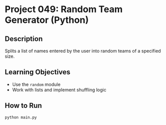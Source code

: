 # Project 049: Random Team Generator (Python)

## Description
Splits a list of names entered by the user into random teams of a specified size.

## Learning Objectives
- Use the `random` module
- Work with lists and implement shuffling logic

## How to Run
```
python main.py
```
